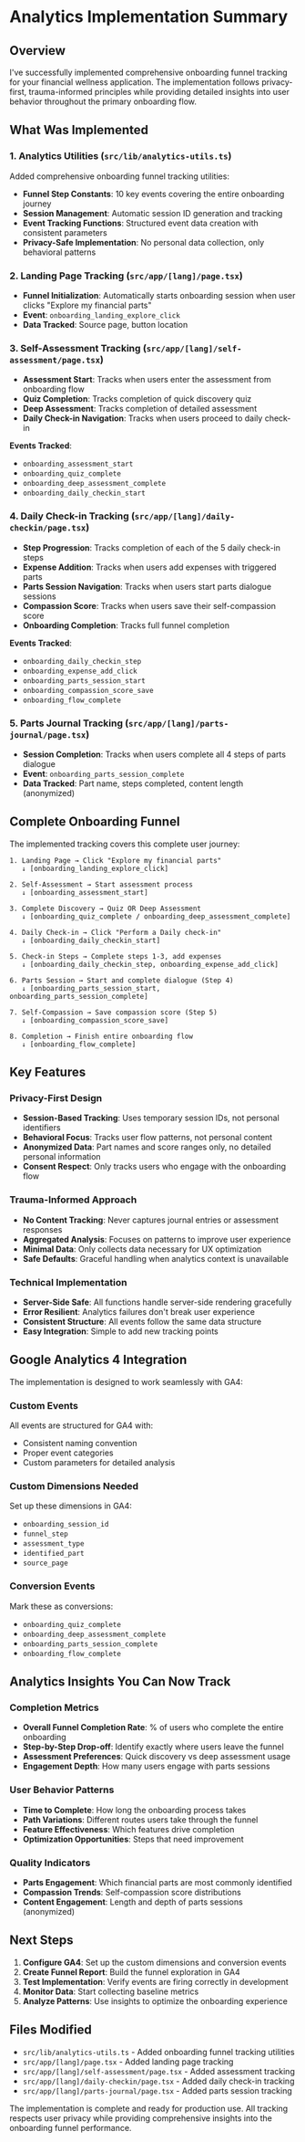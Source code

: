 # Analytics Implementation Summary

## Overview

I've successfully implemented comprehensive onboarding funnel tracking for your financial wellness application. The implementation follows privacy-first, trauma-informed principles while providing detailed insights into user behavior throughout the primary onboarding flow.

## What Was Implemented

### 1. Analytics Utilities (`src/lib/analytics-utils.ts`)

Added comprehensive onboarding funnel tracking utilities:

- **Funnel Step Constants**: 10 key events covering the entire onboarding journey
- **Session Management**: Automatic session ID generation and tracking
- **Event Tracking Functions**: Structured event data creation with consistent parameters
- **Privacy-Safe Implementation**: No personal data collection, only behavioral patterns

### 2. Landing Page Tracking (`src/app/[lang]/page.tsx`)

- **Funnel Initialization**: Automatically starts onboarding session when user clicks "Explore my financial parts"
- **Event**: `onboarding_landing_explore_click`
- **Data Tracked**: Source page, button location

### 3. Self-Assessment Tracking (`src/app/[lang]/self-assessment/page.tsx`)

- **Assessment Start**: Tracks when users enter the assessment from onboarding flow
- **Quiz Completion**: Tracks completion of quick discovery quiz
- **Deep Assessment**: Tracks completion of detailed assessment
- **Daily Check-in Navigation**: Tracks when users proceed to daily check-in

**Events Tracked**:
- `onboarding_assessment_start`
- `onboarding_quiz_complete`
- `onboarding_deep_assessment_complete`
- `onboarding_daily_checkin_start`

### 4. Daily Check-in Tracking (`src/app/[lang]/daily-checkin/page.tsx`)

- **Step Progression**: Tracks completion of each of the 5 daily check-in steps
- **Expense Addition**: Tracks when users add expenses with triggered parts
- **Parts Session Navigation**: Tracks when users start parts dialogue sessions
- **Compassion Score**: Tracks when users save their self-compassion score
- **Onboarding Completion**: Tracks full funnel completion

**Events Tracked**:
- `onboarding_daily_checkin_step`
- `onboarding_expense_add_click`
- `onboarding_parts_session_start`
- `onboarding_compassion_score_save`
- `onboarding_flow_complete`

### 5. Parts Journal Tracking (`src/app/[lang]/parts-journal/page.tsx`)

- **Session Completion**: Tracks when users complete all 4 steps of parts dialogue
- **Event**: `onboarding_parts_session_complete`
- **Data Tracked**: Part name, steps completed, content length (anonymized)

## Complete Onboarding Funnel

The implemented tracking covers this complete user journey:

```
1. Landing Page → Click "Explore my financial parts"
   ↓ [onboarding_landing_explore_click]

2. Self-Assessment → Start assessment process
   ↓ [onboarding_assessment_start]

3. Complete Discovery → Quiz OR Deep Assessment
   ↓ [onboarding_quiz_complete / onboarding_deep_assessment_complete]

4. Daily Check-in → Click "Perform a Daily check-in"
   ↓ [onboarding_daily_checkin_start]

5. Check-in Steps → Complete steps 1-3, add expenses
   ↓ [onboarding_daily_checkin_step, onboarding_expense_add_click]

6. Parts Session → Start and complete dialogue (Step 4)
   ↓ [onboarding_parts_session_start, onboarding_parts_session_complete]

7. Self-Compassion → Save compassion score (Step 5)
   ↓ [onboarding_compassion_score_save]

8. Completion → Finish entire onboarding flow
   ↓ [onboarding_flow_complete]
```

## Key Features

### Privacy-First Design
- **Session-Based Tracking**: Uses temporary session IDs, not personal identifiers
- **Behavioral Focus**: Tracks user flow patterns, not personal content
- **Anonymized Data**: Part names and score ranges only, no detailed personal information
- **Consent Respect**: Only tracks users who engage with the onboarding flow

### Trauma-Informed Approach
- **No Content Tracking**: Never captures journal entries or assessment responses
- **Aggregated Analysis**: Focuses on patterns to improve user experience
- **Minimal Data**: Only collects data necessary for UX optimization
- **Safe Defaults**: Graceful handling when analytics context is unavailable

### Technical Implementation
- **Server-Side Safe**: All functions handle server-side rendering gracefully
- **Error Resilient**: Analytics failures don't break user experience
- **Consistent Structure**: All events follow the same data structure
- **Easy Integration**: Simple to add new tracking points

## Google Analytics 4 Integration

The implementation is designed to work seamlessly with GA4:

### Custom Events
All events are structured for GA4 with:
- Consistent naming convention
- Proper event categories
- Custom parameters for detailed analysis

### Custom Dimensions Needed
Set up these dimensions in GA4:
- `onboarding_session_id`
- `funnel_step`
- `assessment_type`
- `identified_part`
- `source_page`

### Conversion Events
Mark these as conversions:
- `onboarding_quiz_complete`
- `onboarding_deep_assessment_complete`
- `onboarding_parts_session_complete`
- `onboarding_flow_complete`

## Analytics Insights You Can Now Track

### Completion Metrics
- **Overall Funnel Completion Rate**: % of users who complete the entire onboarding
- **Step-by-Step Drop-off**: Identify exactly where users leave the funnel
- **Assessment Preferences**: Quick discovery vs deep assessment usage
- **Engagement Depth**: How many users engage with parts sessions

### User Behavior Patterns
- **Time to Complete**: How long the onboarding process takes
- **Path Variations**: Different routes users take through the funnel
- **Feature Effectiveness**: Which features drive completion
- **Optimization Opportunities**: Steps that need improvement

### Quality Indicators
- **Parts Engagement**: Which financial parts are most commonly identified
- **Compassion Trends**: Self-compassion score distributions
- **Content Engagement**: Length and depth of parts sessions (anonymized)

## Next Steps

1. **Configure GA4**: Set up the custom dimensions and conversion events
2. **Create Funnel Report**: Build the funnel exploration in GA4
3. **Test Implementation**: Verify events are firing correctly in development
4. **Monitor Data**: Start collecting baseline metrics
5. **Analyze Patterns**: Use insights to optimize the onboarding experience

## Files Modified

- `src/lib/analytics-utils.ts` - Added onboarding funnel tracking utilities
- `src/app/[lang]/page.tsx` - Added landing page tracking
- `src/app/[lang]/self-assessment/page.tsx` - Added assessment tracking
- `src/app/[lang]/daily-checkin/page.tsx` - Added daily check-in tracking
- `src/app/[lang]/parts-journal/page.tsx` - Added parts session tracking

The implementation is complete and ready for production use. All tracking respects user privacy while providing comprehensive insights into the onboarding funnel performance. 